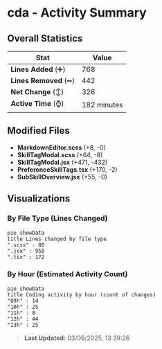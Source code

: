 # cda - Activity Summary 

## Overall Statistics

| Stat                   | Value                                                             |
| ---------------------- | ----------------------------------------------------------------- |
| **Lines Added** (➕)   | 768                                          |
| **Lines Removed** (➖) | 442                                        |
| **Net Change** (↕)    | 326                |
| **Active Time** (⌚)   | 182 minutes |


## Modified Files
- **MarkdownEditor.scss** (+8, -0)
- **SkillTagModal.scss** (+64, -8)
- **SkillTagModal.jsx** (+471, -432)
- **PreferenceSkillTags.tsx** (+170, -2)
- **SubSkillOverview.jsx** (+55, -0)

## Visualizations

### By File Type (Lines Changed)

```mermaid
pie showData
title Lines changed by file type
".scss" : 80
".jsx" : 958
".tsx" : 172
```

### By Hour (Estimated Activity Count)

```mermaid
pie showData
title Coding activity by hour (count of changes)
"09h" : 14
"10h" : 25
"11h" : 8
"12h" : 44
"13h" : 25
```


> **Last Updated:** 03/06/2025, 13:39:26